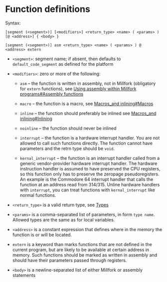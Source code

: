 # Function definitions

Syntax:

`[segment (<segment>)] [<modifiers>] <return_type> <name> ( <params> ) [@ <address>] { <body> }`

`[segment (<segment>)] asm <return_type> <name> ( <params> ) @ <address> extern`

* `<segment>`: segment name; if absent, then defaults to `default_code_segment` as defined for the platform

* `<modifiers>`: zero or more of the following:

    * `asm` – the function is written in assembly, not in Millfork (obligatory for `extern` functions), 
    see [Using assembly within Millfork programs#Assembly functions](./assembly.md#assembly-functions)
    
    * `macro` – the function is a macro, 
    see [Macros_and inlining#Macros](../abi/inlining.md#macros)
    
    * `inline` – the function should preferably be inlined
    see [Macros_and inlining#Inlining](../abi/inlining.md#automatic_inlining.md)
    
    * `noinline` – the function should never be inlined
    
    * `interrupt` – the function is a hardware interrupt handler.
    You are not allowed to call such functions directly.
    The function cannot have parameters and the retrn type should be `void`.
    
    * `kernal_interrupt` – the function is an interrupt handler called from a generic vendor-provider hardware interrupt handler.
    The hardware instruction handler is assumed to have preserved the CPU registers,
    so this function only has to preserve the zeropage pseudoregisters.
    An example is the Commodore 64 interrupt handler that calls the function at an address read from $314/$315.
    Unline hardware handlers with `interrupt`, you can treat functions with `kernal_interrupt` like normal functions. 
    
* `<return_type>` is a valid return type, see [Types](./types.md)

* `<params>` is a comma-separated list of parameters, in form `type name`. Allowed types are the same as for local variables.

* `<address>` is a constant expression that defines where in the memory the function is or will be located.

* `extern` is a keyword than marks functions that are not defined in the current program, 
but are likely to be available at certain address in memory. 
Such functions should be marked as written in assembly and should have their parameters passed through registers.

* `<body>` is a newline-separated list of either Millfork or assembly statements

